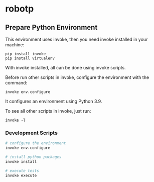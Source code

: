# robotp

## Prepare Python Environment

This environment uses invoke, then you need invoke installed in your machine:

```
pip install invoke
pip install virtualenv
```

With invoke installed, all can be done using invoke scripts.

Before run other scripts in invoke, configure the environment with the command:

```
invoke env.configure
```

It configures an environment using Python 3.9.

To see all other scripts in invoke, just run:

```
invoke -l
```
### Development Scripts

```bash
# configure the environment
invoke env.configure

# install python packages
invoke install

# execute tests
invoke execute
```
